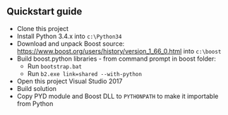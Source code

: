 ## Quickstart guide
* Clone this project
* Install Python 3.4.x into `c:\Python34`
* Download and unpack Boost source: https://www.boost.org/users/history/version_1_66_0.html into `c:\boost`
* Build boost.python libraries - from command prompt in boost folder:
    * Run `bootstrap.bat`
    * Run `b2.exe link=shared --with-python`
* Open this project Visual Studio 2017 
* Build solution
* Copy PYD module and Boost DLL to `PYTHONPATH` to make it importable from Python
